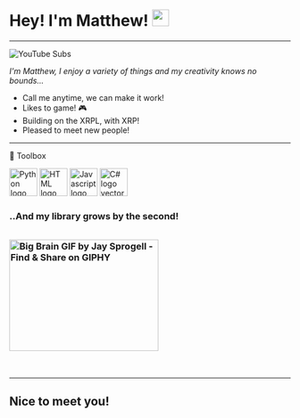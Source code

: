 # Hey! I'm Matthew! <img src="https://raw.githubusercontent.com/MartinHeinz/MartinHeinz/master/wave.gif" width="30px"> #
---
![YouTube Subs](https://img.shields.io/youtube/channel/subscribers/UCnzaoJaBO6mVpReftPdBVJw?label=YouTube%20Subs&style=social) 

*I'm Matthew, I enjoy a variety of things and my creativity knows no bounds...*

* Call me anytime, we can make it work!
* Likes to game! 🎮
* Building on the XRPL, with XRP!
* Pleased to meet new people!
---

🧰 Toolbox

<img class="larger" src="https://cdn.worldvectorlogo.com/logos/python-5.svg" alt="Python logo vector" width="50" height="50"> <img class="larger" src="https://cdn.worldvectorlogo.com/logos/html-1.svg" alt="HTML logo vector" width="50" height="50"> <img class="larger" src="https://cdn.worldvectorlogo.com/logos/logo-javascript.svg" alt="Javascript logo vector" width="50" height="50"> <img class="larger" src="https://cdn.worldvectorlogo.com/logos/c--4.svg" alt="C# logo vector" width="50" height="50">

### ..And my library grows by the second! <img src="https://media0.giphy.com/media/l44QzsOLXxcrigdgI/200.gif?cid=ecf05e476igiwik9eh027uuwh4y9cqrr0pxy9ixt41z3gobq&amp;rid=200.gif&amp;ct=g" jsaction="load:XAeZkd;" jsname="HiaYvf" class="n3VNCb KAlRDb" alt="Big Brain GIF by Jay Sprogell - Find &amp; Share on GIPHY" data-noaft="1" style="width: 267px; height: 200px; margin: 31.85px 0px;">
---

## Nice to meet you! ##
